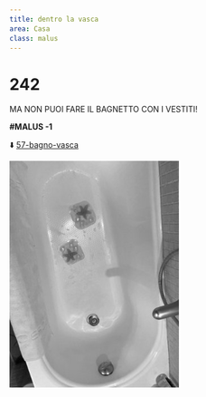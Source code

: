 ```yaml
---
title: dentro la vasca
area: Casa
class: malus
---
```

# 242
MA NON PUOI FARE IL BAGNETTO CON I VESTITI!

**#MALUS -1**

⬇️ [57-bagno-vasca](57-bagno-vasca.md)

![foto_86](../_assets/preview/foto_86.jpg)
